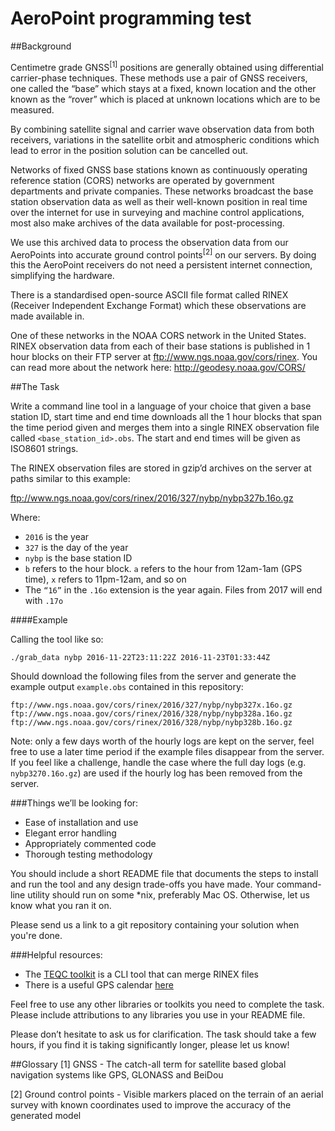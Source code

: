 # AeroPoint programming test

##Background

Centimetre grade GNSS<sup>[1]</sup> positions are generally obtained using differential carrier-phase techniques. These methods use a pair of GNSS receivers, one called the “base” which stays at a fixed, known location and the other known as the “rover” which is placed at unknown locations which are to be measured.

By combining satellite signal and carrier wave observation data from both receivers, variations in the satellite orbit and atmospheric conditions which lead to error in the position solution can be cancelled out.

Networks of fixed GNSS base stations known as continuously operating reference station (CORS) networks are operated by government departments and private companies. These networks broadcast the base station observation data as well as their well-known position in real time over the internet for use in surveying and machine control applications, most also make archives of the data available for post-processing.

We use this archived data to process the observation data from our AeroPoints into accurate ground control points<sup>[2]</sup> on our servers. By doing this the AeroPoint receivers do not need a persistent internet connection, simplifying the hardware.

There is a standardised open-source ASCII file format called RINEX (Receiver Independent Exchange Format) which these observations are made available in.

One of these networks in the NOAA CORS network in the United States. RINEX observation data from each of their base stations is published in 1 hour blocks on their FTP server at ftp://www.ngs.noaa.gov/cors/rinex. You can read more about the network here: http://geodesy.noaa.gov/CORS/


##The Task

Write a command line tool in a language of your choice that given a base station ID, start time and end time downloads all the 1 hour blocks that span the time period given and merges them into a single RINEX observation file called `<base_station_id>.obs`. The start and end times will be given as ISO8601 strings.

The RINEX observation files are stored in gzip’d archives on the server at paths similar to this example:

ftp://www.ngs.noaa.gov/cors/rinex/2016/327/nybp/nybp327b.16o.gz

Where:
- `2016` is the year
- `327` is the day of the year
- `nybp` is the base station ID
- `b` refers to the hour block. `a` refers to the hour from 12am-1am (GPS time), `x` refers to 11pm-12am, and so on
- The `“16”` in the `.16o` extension is the year again. Files from 2017 will end with `.17o`

####Example

Calling the tool like so:

`./grab_data nybp 2016-11-22T23:11:22Z 2016-11-23T01:33:44Z`

Should download the following files from the server and generate the example output `example.obs` contained in this repository:

    ftp://www.ngs.noaa.gov/cors/rinex/2016/327/nybp/nybp327x.16o.gz
    ftp://www.ngs.noaa.gov/cors/rinex/2016/328/nybp/nybp328a.16o.gz
    ftp://www.ngs.noaa.gov/cors/rinex/2016/328/nybp/nybp328b.16o.gz

Note: only a few days worth of the hourly logs are kept on the server, feel free to use a later time period if the example files disappear from the server. If you feel like a challenge, handle the case where the full day logs (e.g. `nybp3270.16o.gz`) are used if the hourly log has been removed from the server.

###Things we’ll be looking for:
- Ease of installation and use
- Elegant error handling
- Appropriately commented code
- Thorough testing methodology

You should include a short README file that documents the steps to install and run the tool and any design trade-offs you have made. Your command-line utility should run on some *nix, preferably Mac OS. Otherwise, let us know what you ran it on.

Please send us a link to a git repository containing your solution when you're done.

###Helpful resources:
- The [TEQC toolkit](https://www.unavco.org/software/data-processing/teqc/teqc.html) is a CLI tool that can merge RINEX files 
- There is a useful GPS calendar [here](http://navigationservices.agi.com/GNSSWeb/)

Feel free to use any other libraries or toolkits you need to complete the task. Please include attributions to any libraries you use in your README file.

Please don’t hesitate to ask us for clarification. The task should take a few hours, if you find it is taking significantly longer, please let us know!

##Glossary
[1] GNSS - The catch-all term for satellite based global navigation systems like GPS, GLONASS and BeiDou

[2] Ground control points -  Visible markers placed on the terrain of an aerial survey with known coordinates used to improve the accuracy of the generated model